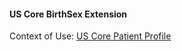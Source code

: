 #### US Core BirthSex Extension



Context of Use: [US Core Patient Profile](http://hl7.org/fhir/us/core/StructureDefinition/us-core-patient)
